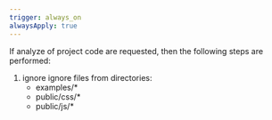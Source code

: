 ```yaml
---
trigger: always_on
alwaysApply: true
---
```

If analyze of project code are requested, then the following steps are performed: 
1. ignore ignore files from directories:
    - examples/*
    - public/css/* 
    - public/js/*
